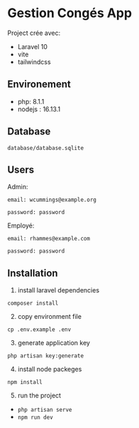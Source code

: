 # Gestion Congés App
Project crée avec:
- Laravel 10
- vite
- tailwindcss

## Environement

- php: 8.1.1
- nodejs : 16.13.1
  
## Database

`database/database.sqlite`

## Users

Admin:

`email: wcummings@example.org `

`password: password`

Employé:

`email: rhammes@example.com`

`password: password`

## Installation

1. install laravel dependencies
   
`composer install`

2. copy environment file
   
`cp .env.example .env`

3. generate application key
   
`php artisan key:generate`

4. install node packeges
   
`npm install`

5. run the project
   
- `php artisan serve`
- `npm run dev`





